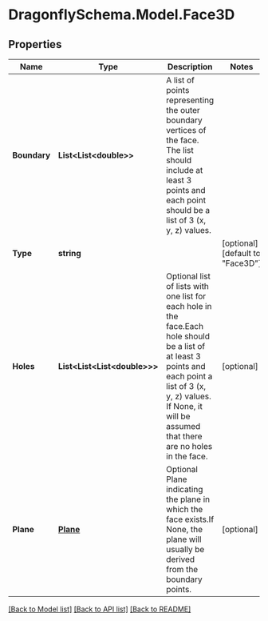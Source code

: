 
# DragonflySchema.Model.Face3D

## Properties

Name | Type | Description | Notes
------------ | ------------- | ------------- | -------------
**Boundary** | **List&lt;List&lt;double&gt;&gt;** | A list of points representing the outer boundary vertices of the face. The list should include at least 3 points and each point should be a list of 3 (x, y, z) values. | 
**Type** | **string** |  | [optional] [default to "Face3D"]
**Holes** | **List&lt;List&lt;List&lt;double&gt;&gt;&gt;** | Optional list of lists with one list for each hole in the face.Each hole should be a list of at least 3 points and each point a list of 3 (x, y, z) values. If None, it will be assumed that there are no holes in the face. | [optional] 
**Plane** | [**Plane**](Plane.md) | Optional Plane indicating the plane in which the face exists.If None, the plane will usually be derived from the boundary points. | [optional] 

[[Back to Model list]](../README.md#documentation-for-models)
[[Back to API list]](../README.md#documentation-for-api-endpoints)
[[Back to README]](../README.md)

